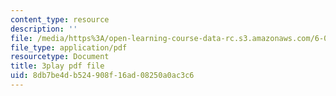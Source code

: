 ```yaml
---
content_type: resource
description: ''
file: /media/https%3A/open-learning-course-data-rc.s3.amazonaws.com/6-004-computation-structures-spring-2017/8db7be4db524908f16ad08250a0ac3c6_RFu2N_6lkmw.pdf
file_type: application/pdf
resourcetype: Document
title: 3play pdf file
uid: 8db7be4d-b524-908f-16ad-08250a0ac3c6
---
```

